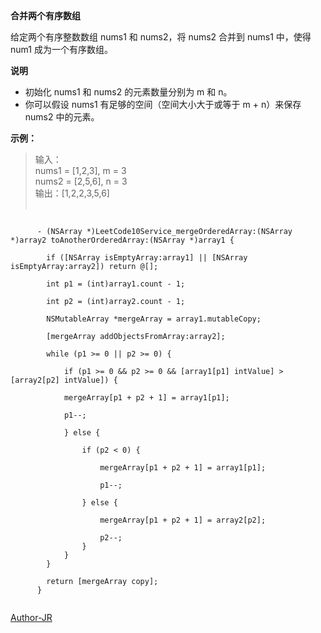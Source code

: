 **合并两个有序数组**

给定两个有序整数数组 nums1 和 nums2，将 nums2 合并到 nums1 中，使得 num1 成为一个有序数组。

**说明**
- 初始化 nums1 和 nums2 的元素数量分别为 m 和 n。
- 你可以假设 nums1 有足够的空间（空间大小大于或等于 m + n）来保存 nums2 中的元素。

**示例：**
> 输入：  
nums1 = [1,2,3], m = 3  
nums2 = [2,5,6], n = 3    
输出：[1,2,2,3,5,6]  
​       
```objc
​  
​  ​  ​  ​- (NSArray *)LeetCode10Service_mergeOrderedArray:(NSArray *)array2 toAnotherOrderedArray:(NSArray *)array1 {
​  ​  ​  ​
​  ​  ​  ​  if ([NSArray isEmptyArray:array1] || [NSArray isEmptyArray:array2]) return @[];
​  ​  ​  ​
​  ​  ​  ​  int p1 = (int)array1.count - 1;
​  ​  ​  ​
​  ​  ​  ​  int p2 = (int)array2.count - 1;
​  ​  ​  ​
​  ​  ​  ​  NSMutableArray *mergeArray = array1.mutableCopy;
​  ​  ​  ​
​  ​  ​  ​  [mergeArray addObjectsFromArray:array2];
​  ​  ​  ​
​  ​  ​  ​  while (p1 >= 0 || p2 >= 0) {
​  ​  ​  ​
​  ​  ​  ​      if (p1 >= 0 && p2 >= 0 && [array1[p1] intValue] > [array2[p2] intValue]) {
​  ​  ​  ​
​  ​  ​  ​      mergeArray[p1 + p2 + 1] = array1[p1];
​  ​  ​  ​
​  ​  ​  ​      p1--;
​  ​  ​  ​
​  ​  ​  ​      } else {
​  ​  ​  ​
​  ​  ​  ​          if (p2 < 0) {
​  ​  ​  ​
​  ​  ​  ​              mergeArray[p1 + p2 + 1] = array1[p1];
​  ​  ​  ​
​  ​  ​  ​              p1--;
​  ​  ​  ​
​  ​  ​  ​          } else {
​  ​  ​  ​
​  ​  ​  ​              mergeArray[p1 + p2 + 1] = array2[p2];
​  ​  ​  ​
​  ​  ​  ​              p2--;
​  ​  ​  ​          }
​  ​  ​  ​      }
​  ​  ​  ​  }
​  ​  ​  ​
​  ​  ​  ​  return [mergeArray copy];
​  ​  ​  ​}
​  
```   

​[Author-JR](https://github.com/MINIProer)
